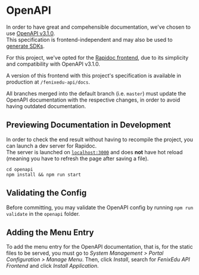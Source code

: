 # OpenAPI

In order to have great and compehensible documentation, we've chosen to use
[OpenAPI v3.1.0](https://github.com/OAI/OpenAPI-Specification/blob/main/versions/3.1.0.md).  
This specification is frontend-independent and may also be used to [generate SDKs](https://openapi-generator.tech/).

For this project, we've opted for the [Rapidoc frontend](https://rapidocweb.com/),
due to its simplicity and compatibility with OpenAPI v3.1.0.

A version of this frontend with this project's specification is available in production at `/fenixedu-api/docs`.

All branches merged into the default branch (i.e. `master`) must update
the OpenAPI documentation with the respective changes, in order to avoid
having outdated documentation.

## Previewing Documentation in Development

In order to check the end result without having to recompile the project, you can
launch a dev server for Rapidoc.  
The server is launched on [`localhost:3000`](http://localhost:3000) and does **not**
have hot reload (meaning you have to refresh the page after saving a file).

```
cd openapi
npm install && npm run start
```

## Validating the Config

Before committing, you may validate the OpenAPI config by running `npm run validate`
in the `openapi` folder.

## Adding the Menu Entry

To add the menu entry for the OpenAPI documentation, that is, for the static files
to be served, you must go to _System Management > Portal Configuration > Manage Menu_.
Then, click _Install_, search for _FenixEdu API Frontend_ and click _Install Application_.
